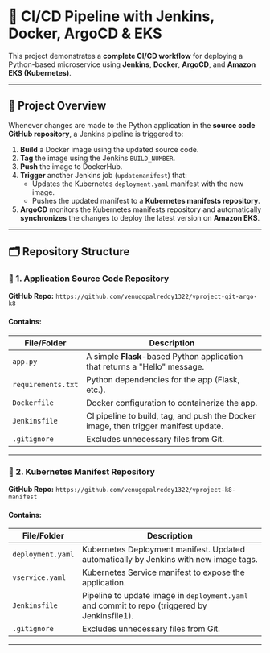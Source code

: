 # 🚀 CI/CD Pipeline with Jenkins, Docker, ArgoCD & EKS

This project demonstrates a **complete CI/CD workflow** for deploying a Python-based microservice using **Jenkins**, **Docker**, **ArgoCD**, and **Amazon EKS (Kubernetes)**.  

---
## 📌 Project Overview

Whenever changes are made to the Python application in the **source code GitHub repository**, a Jenkins pipeline is triggered to:

1. **Build** a Docker image using the updated source code.
2. **Tag** the image using the Jenkins `BUILD_NUMBER`.
3. **Push** the image to DockerHub.
4. **Trigger** another Jenkins job (`updatemanifest`) that:
   - Updates the Kubernetes `deployment.yaml` manifest with the new image.
   - Pushes the updated manifest to a **Kubernetes manifests repository**.
5. **ArgoCD** monitors the Kubernetes manifests repository and automatically **synchronizes** the changes to deploy the latest version on **Amazon EKS**.

---
## 🗂️ Repository Structure

### 🔹 1. Application Source Code Repository  
**GitHub Repo:** `https://github.com/venugopalreddy1322/vproject-git-argo-k8`
#### Contains:
| File/Folder      | Description |
|------------------|-------------|
| `app.py`         | A simple **Flask**-based Python application that returns a "Hello" message. |
| `requirements.txt` | Python dependencies for the app (Flask, etc.). |
| `Dockerfile`     | Docker configuration to containerize the app. |
| `Jenkinsfile`    | CI pipeline to build, tag, and push the Docker image, then trigger manifest update. |
| `.gitignore`     | Excludes unnecessary files from Git. |

---
### 🔹 2. Kubernetes Manifest Repository  
**GitHub Repo:** `https://github.com/venugopalreddy1322/vproject-k8-manifest`

#### Contains:
| File/Folder      | Description |
|------------------|-------------|
| `deployment.yaml`| Kubernetes Deployment manifest. Updated automatically by Jenkins with new image tags. |
| `vservice.yaml`  | Kubernetes Service manifest to expose the application. |
| `Jenkinsfile`    | Pipeline to update image in `deployment.yaml` and commit to repo (triggered by Jenkinsfile1). |
| `.gitignore`     | Excludes unnecessary files from Git. |

---
